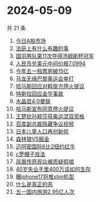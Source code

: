 # 2024-05-09

共 21 条

<!-- BEGIN -->
<!-- 最后更新时间 Thu May 09 2024 20:18:40 GMT+0800 (China Standard Time) -->

1. [今日A股市场](https://www.zhihu.com/search?q=%E4%BB%8A%E6%97%A5A%E8%82%A1%E5%B8%82%E5%9C%BA)
1. [法庭上有什么有趣的事](https://www.zhihu.com/search?q=%E6%B3%95%E5%BA%AD%E4%B8%8A%E6%9C%89%E4%BB%80%E4%B9%88%E6%9C%89%E8%B6%A3%E7%9A%84%E4%BA%8B)
1. [国羽男队第11次夺得汤姆斯杯冠军](https://www.zhihu.com/search?q=%E5%9B%BD%E7%BE%BD%E7%94%B7%E9%98%9F%E7%AC%AC11%E6%AC%A1%E5%A4%BA%E5%BE%97%E6%B1%A4%E5%A7%86%E6%96%AF%E6%9D%AF%E5%86%A0%E5%86%9B)
1. [人民币兑美元中间价报7.0994](https://www.zhihu.com/search?q=%E4%BA%BA%E6%B0%91%E5%B8%81%E5%85%91%E7%BE%8E%E5%85%83%E4%B8%AD%E9%97%B4%E4%BB%B7%E6%8A%A57.0994)
1. [今年五一档票房破15亿](https://www.zhihu.com/search?q=%E4%BB%8A%E5%B9%B4%E4%BA%94%E4%B8%80%E6%A1%A3%E7%A5%A8%E6%88%BF%E7%A0%B415%E4%BA%BF)
1. [马龙无缘巴黎奥运会单打](https://www.zhihu.com/search?q=%E9%A9%AC%E9%BE%99%E6%97%A0%E7%BC%98%E5%B7%B4%E9%BB%8E%E5%A5%A5%E8%BF%90%E4%BC%9A%E5%8D%95%E6%89%93)
1. [哈马斯回应对斡旋方停火提议](https://www.zhihu.com/search?q=%E5%93%88%E9%A9%AC%E6%96%AF%E5%9B%9E%E5%BA%94%E5%AF%B9%E6%96%A1%E6%97%8B%E6%96%B9%E5%81%9C%E7%81%AB%E6%8F%90%E8%AE%AE)
1. [特斯拉回应金华事故](https://www.zhihu.com/search?q=%E7%89%B9%E6%96%AF%E6%8B%89%E5%9B%9E%E5%BA%94%E9%87%91%E5%8D%8E%E4%BA%8B%E6%95%85)
1. [水晶宫4:0曼联](https://www.zhihu.com/search?q=%E6%B0%B4%E6%99%B6%E5%AE%AB4%3A0%E6%9B%BC%E8%81%94)
1. [哈马斯宣布同意停火提议](https://www.zhihu.com/search?q=%E5%93%88%E9%A9%AC%E6%96%AF%E5%AE%A3%E5%B8%83%E5%90%8C%E6%84%8F%E5%81%9C%E7%81%AB%E6%8F%90%E8%AE%AE)
1. [王楚钦孙颖莎获奥运混双资格](https://www.zhihu.com/search?q=%E7%8E%8B%E6%A5%9A%E9%92%A6%E5%AD%99%E9%A2%96%E8%8E%8E%E8%8E%B7%E5%A5%A5%E8%BF%90%E6%B7%B7%E5%8F%8C%E8%B5%84%E6%A0%BC)
1. [百度副总裁隐藏争议视频](https://www.zhihu.com/search?q=%E7%99%BE%E5%BA%A6%E5%89%AF%E6%80%BB%E8%A3%81%E9%9A%90%E8%97%8F%E4%BA%89%E8%AE%AE%E8%A7%86%E9%A2%91)
1. [日本儿童人口再创新低](https://www.zhihu.com/search?q=%E6%97%A5%E6%9C%AC%E5%84%BF%E7%AB%A5%E4%BA%BA%E5%8F%A3%E5%86%8D%E5%88%9B%E6%96%B0%E4%BD%8E)
1. [森林狼VS掘金](https://www.zhihu.com/search?q=%E6%A3%AE%E6%9E%97%E7%8B%BCVS%E6%8E%98%E9%87%91)
1. [迈阿密国际6比2纽约红牛](https://www.zhihu.com/search?q=%E8%BF%88%E9%98%BF%E5%AF%86%E5%9B%BD%E9%99%856%E6%AF%942%E7%BA%BD%E7%BA%A6%E7%BA%A2%E7%89%9B)
1. [c罗帽子戏法](https://www.zhihu.com/search?q=c%E7%BD%97%E5%B8%BD%E5%AD%90%E6%88%8F%E6%B3%95)
1. [凤凰传奇观众被质疑假唱](https://www.zhihu.com/search?q=%E5%87%A4%E5%87%B0%E4%BC%A0%E5%A5%87%E8%A7%82%E4%BC%97%E8%A2%AB%E8%B4%A8%E7%96%91%E5%81%87%E5%94%B1)
1. [40岁失业手里400万该如何生存](https://www.zhihu.com/search?q=40%E5%B2%81%E5%A4%B1%E4%B8%9A%E6%89%8B%E9%87%8C400%E4%B8%87%E8%AF%A5%E5%A6%82%E4%BD%95%E7%94%9F%E5%AD%98)
1. [曝iphone17将推slim机型](https://www.zhihu.com/search?q=%E6%9B%9Diphone17%E5%B0%86%E6%8E%A8slim%E6%9C%BA%E5%9E%8B)
1. [什么是真正的恶](https://www.zhihu.com/search?q=%E4%BB%80%E4%B9%88%E6%98%AF%E7%9C%9F%E6%AD%A3%E7%9A%84%E6%81%B6)
1. [五一国内旅游2.95亿人次](https://www.zhihu.com/search?q=%E4%BA%94%E4%B8%80%E5%9B%BD%E5%86%85%E6%97%85%E6%B8%B82.95%E4%BA%BF%E4%BA%BA%E6%AC%A1)

<!-- END -->
